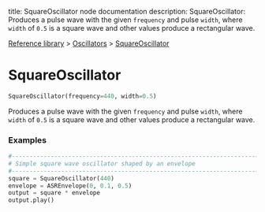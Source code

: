 title: SquareOscillator node documentation
description: SquareOscillator: Produces a pulse wave with the given `frequency` and pulse `width`, where `width` of `0.5` is a square wave and other values produce a rectangular wave.

[Reference library](../../index.md) > [Oscillators](../index.md) > [SquareOscillator](index.md)

# SquareOscillator

```python
SquareOscillator(frequency=440, width=0.5)
```

Produces a pulse wave with the given `frequency` and pulse `width`, where `width` of `0.5` is a square wave and other values produce a rectangular wave.

### Examples

```python
#-------------------------------------------------------------------------------
# Simple square wave oscillator shaped by an envelope
#-------------------------------------------------------------------------------
square = SquareOscillator(440)
envelope = ASREnvelope(0, 0.1, 0.5)
output = square * envelope
output.play()
```
